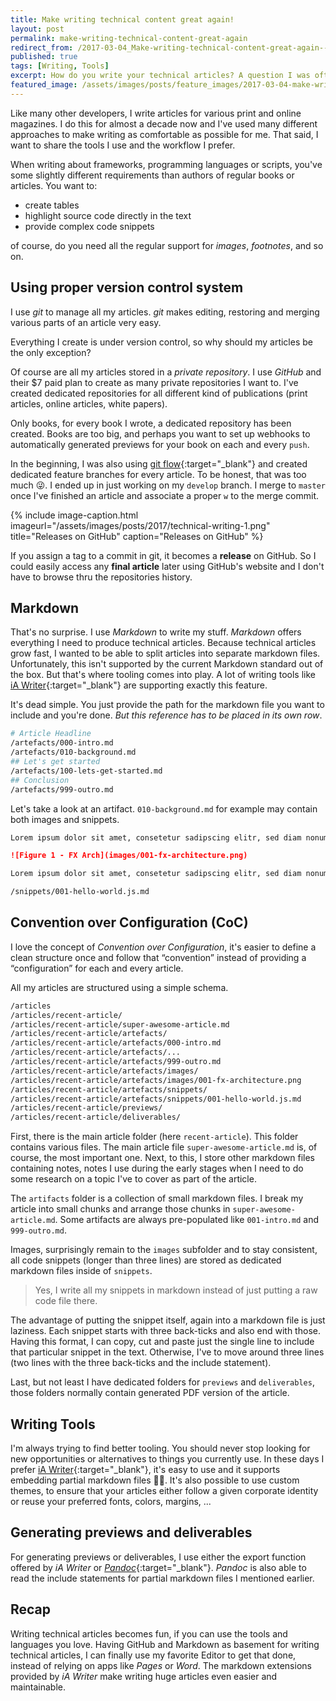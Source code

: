 ```yaml
---
title: Make writing technical content great again!
layout: post
permalink: make-writing-technical-content-great-again
redirect_from: /2017-03-04_Make-writing-technical-content-great-again--d58dedec448b
published: true
tags: [Writing, Tools]
excerpt: How do you write your technical articles? A question I was often asked. This article is a quick overview of my writing workflow and the tools that I use to produce my articles
featured_image: /assets/images/posts/feature_images/2017-03-04-make-writing-technical-content-great-again.jpg
---
```

Like many other developers, I write articles for various print and online magazines. I do this for almost a decade now and I've used many different approaches to make writing as comfortable as possible for me. That said, I want to share the tools I use and the workflow I prefer.

When writing about frameworks, programming languages or scripts, you've some slightly different requirements than authors of regular books or articles. You want to: 
 * create tables
 * highlight source code directly in the text
 * provide complex code snippets


of course, do you need all the regular support for *images*, *footnotes*, and so on.

## Using proper version control system
I use *git* to manage all my articles. *git* makes editing, restoring and merging various parts of an article very easy.

Everything I create is under version control, so why should my articles be the only exception?

Of course are all my articles stored in a *private repository*. I use *GitHub* and their $7 paid plan to create as many private repositories I want to. I've created dedicated repositories for all different kind of publications (print articles, online articles, white papers).

Only books, for every book I wrote, a dedicated repository has been created. Books are too big, and perhaps you want to set up webhooks to automatically generated previews for your book on each and every `push`.

In the beginning, I was also using [git flow](https://www.atlassian.com/git/tutorials/comparing-workflows/gitflow-workflow){:target="_blank"} and created dedicated feature branches for every article. To be honest, that was too much 😜. I ended up in just working on my `develop` branch. I merge to `master` once I've finished an article and associate a proper `w` to the merge commit.

{% include image-caption.html imageurl="/assets/images/posts/2017/technical-writing-1.png" 
title="Releases on GitHub" caption="Releases on GitHub" %}

If you assign a tag to a commit in git, it becomes a **release** on GitHub. So I could easily access any **final article** later using GitHub's website and I don't have to browse thru the repositories history. 

## Markdown

That's no surprise. I use *Markdown* to write my stuff. *Markdown* offers everything I need to produce technical articles. Because technical articles grow fast, I wanted to be able to split articles into separate markdown files. Unfortunately, this isn't supported by the current Markdown standard out of the box. But that's where tooling comes into play.
A lot of writing tools like [iA Writer](https://ia.net/writer){:target="_blank"} are supporting exactly this feature.

It's dead simple. You just provide the path for the markdown file you want to include and you're done. *But this reference has to be placed in its own row*.

```bash
# Article Headline
/artefacts/000-intro.md
/artefacts/010-background.md
## Let's get started
/artefacts/100-lets-get-started.md
## Conclusion
/artefacts/999-outro.md

```

Let's take a look at an artifact. `010-background.md` for example may contain both images and snippets.

```markdown
Lorem ipsum dolor sit amet, consetetur sadipscing elitr, sed diam nonumy eirmod tempor invidunt ut labore et dolore magna aliquyam erat, sed diam voluptua. At vero eos et accusam et justo duo dolores et ea rebum. Stet clita kasd gubergren.

![Figure 1 - FX Arch](images/001-fx-architecture.png)

Lorem ipsum dolor sit amet, consetetur sadipscing elitr, sed diam nonumy eirmod tempor invidunt ut labore et dolore magna aliquyam erat, sed diam voluptua. At vero eos et accusam et justo duo dolores et ea rebum. Stet clita kasd gubergren,

/snippets/001-hello-world.js.md

```

## Convention over Configuration (CoC)
I love the concept of *Convention over Configuration*, it's easier to define a clean structure once and follow that “convention” instead of providing a “configuration” for each and every article.

All my articles are structured using a simple schema.

```bash
/articles
/articles/recent-article/
/articles/recent-article/super-awesome-article.md
/articles/recent-article/artefacts/
/articles/recent-article/artefacts/000-intro.md
/articles/recent-article/artefacts/...
/articles/recent-article/artefacts/999-outro.md
/articles/recent-article/artefacts/images/
/articles/recent-article/artefacts/images/001-fx-architecture.png
/articles/recent-article/artefacts/snippets/
/articles/recent-article/artefacts/snippets/001-hello-world.js.md
/articles/recent-article/previews/
/articles/recent-article/deliverables/

```

First, there is the main article folder (here `recent-article`). This folder contains various files. The main article file `super-awesome-article.md` is, of course, the most important one. Next, to this, I store other markdown files containing notes, notes I use during the early stages when I need to do some research on a topic I've to cover as part of the article.

The `artifacts` folder is a collection of small markdown files. I break my article into small chunks and arrange those chunks in `super-awesome-article.md`. Some artifacts are always pre-populated like `001-intro.md` and `999-outro.md`.

Images, surprisingly remain to the `images` subfolder and to stay consistent, all code snippets (longer than three lines) are stored as dedicated markdown files inside of `snippets`.

> Yes, I write all my snippets in markdown instead of just putting a raw code file there.

The advantage of putting the snippet itself, again into a markdown file is just laziness. Each snippet starts with three back-ticks and also end with those. Having this format, I can copy, cut and paste just the single line to include that particular snippet in the text. Otherwise, I've to move around three lines (two lines with the three back-ticks and the include statement).

Last, but not least I have dedicated folders for `previews` and `deliverables`, those folders normally contain generated PDF version of the article.

## Writing Tools

I'm always trying to find better tooling. You should never stop looking for new opportunities or alternatives to things you currently use. In these days I prefer [iA Writer](https://ia.net/writer){:target="_blank"}, it's easy to use and it supports embedding partial markdown files 🤘🏼. It's also possible to use custom themes, to ensure that your articles either follow a given corporate identity or reuse your preferred fonts, colors, margins, ...

## Generating previews and deliverables

For generating previews or deliverables, I use either the export function offered by *iA Writer* or [*Pandoc*](http://pandoc.org/){:target="_blank"}. *Pandoc* is also able to read the include statements for partial markdown files I mentioned earlier.


## Recap

Writing technical articles becomes fun, if you can use the tools and languages you love. Having GitHub and Markdown as basement for writing technical articles, I can finally use my favorite Editor to get that done, instead of relying on apps like *Pages* or *Word*. The markdown extensions provided by *iA Writer* make writing huge articles even easier and maintainable. 

